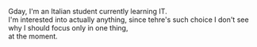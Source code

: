 Gday, I'm an Italian student currently learning IT.<br> I'm interested into actually anything, since tehre's such choice I don't see why I should focus only in one thing, <br>
at the moment.

<!---
ChapuChapuMbusi/ChapuChapuMbusi is a ✨ special ✨ repository because its `README.md` (this file) appears on your GitHub profile.
You can click the Preview link to take a look at your changes.
--->
